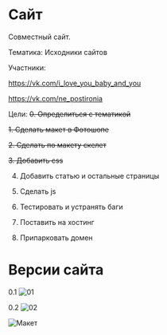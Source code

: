 # Сайт
Совместный сайт.

Тематика: Исходники сайтов

Участники: 

 https://vk.com/i_love_you_baby_and_you
 
 https://vk.com/ne_postironia

Цели: 
~~0. Определиться с тематикой~~

~~1. Сделать макет в Фотошопе~~

~~2. Сделать по макету скелет~~

~~3. Добавить css~~

 4. Добавить статью и остальные страницы

 5. Сделать js

 6. Тестировать и устранять баги

 7. Поставить на хостинг

 8. Припарковать домен


# Версии сайта

0.1 ![01](https://github.com/Vlad2030/team/v01.png)

0.2 ![02](https://github.com/Vlad2030/team/v02.png)

![Макет](https://github.com/Vlad2030/team/Макет.png)
